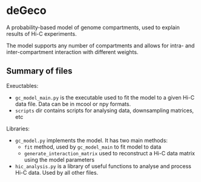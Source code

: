 # deGeco

A probability-based model of genome compartments, used to explain results of Hi-C experiments.

The model supports any number of compartments and allows for intra- and inter-compartment interaction
with different weights.

## Summary of files

Exeuctables:

* `gc_model_main.py` is the executable used to fit the model to a given Hi-C data file. Data can be in mcool or npy formats.
* `scripts` dir contains scripts for analysing data, downsampling matrices, etc

Libraries:

* `gc_model.py` implements the model. It has two main methods:
    * `fit` method, used by `gc_model_main` to fit model to data
    * `generate_interaction_matrix` used to reconstruct a Hi-C data matrix using the model parameters
* `hic_analysis.py` is a library of useful functions to analyse and process Hi-C data. Used by all other files.
